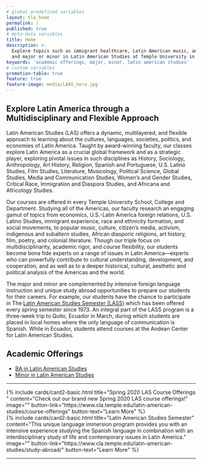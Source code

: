 ```yaml
---
# global predefined variables
layout: tla_home
permalink: /
published: true
# meta-data variables
title: Home
description: >-
  Explore topics such as immigrant healthcare, Latin American music, and colonial literature; view academic offerings
  and major or minor in Latin American Studies at Temple University in the College of Liberal Arts.
keywords: 'academic offerings, major, minor, latin american studies'
# custom variables
promotion-table: true
feature: true
feature-image: media/LAAS_hero.jpg
---
```

## Explore Latin America through a Multidisciplinary and Flexible Approach
Latin American Studies (LAS) offers a dynamic, multilayered, and flexible approach to learning about the cultures, languages, societies, politics, and economies of Latin America.  Taught by award-winning faculty, our classes explore Latin America as a crucial global framework and as a strategic player, exploring pivotal issues in such disciplines as History, Sociology, Anthropology, Art History, Religion, Spanish and Portuguese, U.S. Latino Studies, Film Studies, Literature, Musicology, Political Science, Global Studies, Media and Communication Studies, Women’s and Gender Studies, Critical Race, Immigration and Diaspora Studies, and Africana and Africology Studies. 

Our courses are offered in every Temple University School, College and Department. Studying all of the Americas, our faculty research an engaging gamut of topics from economics, U.S.-Latin America foreign relations, U.S. Latino Studies, immigrant experience, race and ethnicity formation, and social movements, to popular music, culture, citizen’s media, activism, indigenous and subaltern studies, African diasporic religions, art history, film, poetry, and colonial literature. Though our triple focus on multidisciplinarity, academic rigor, and course flexibility, our students become bona fide experts on a range of issues in Latin America––experts who can powerfully contribute to cultural understanding, development, and cooperation, and as well as to a deeper historical, cultural, aesthetic and political analysis of the Americas and the world.  

The major and minor are complemented by intensive foreign language instruction and unique study abroad opportunities to prepare our students for their careers. For example, our students have the chance to participate in The [Latin American Studies Semester (LASS)](https://www.cla.temple.edu/latin-american-studies/study-abroad/) which has been offered every spring semester since 1973. An integral part of the LASS program is a three-week trip to Quito, Ecuador in March, during which students are placed in local homes where the only language of communication is Spanish. While in Ecuador, students attend courses at the Andean Center for Latin American Studies.

## Academic Offerings
- [BA in Latin American Studies](http://bulletin.temple.edu/undergraduate/liberal-arts/latin-american-studies/ba-latin-american-studies/)
- [Minor in Latin American Studies](http://bulletin.temple.edu/undergraduate/liberal-arts/latin-american-studies/minor-latin-american-studies/)

___

<div class="container">
 <div class="row">   
  <div class="col s12 m6">{% include cards/card2-basic.html
    title="Spring 2020 LAS Course Offerings "
    content="Check out our brand new Spring 2020 LAS course offerings!"
    image=""
    button-link="https://www.cla.temple.edu/latin-american-studies/course-offerings"
    button-text="Learn More" %}
  </div>
<div class="container">
 <div class="row">   
  <div class="col s12 m6">{% include cards/card2-basic.html
        title="Latin American Studies Semester"
        content="This unique language immersion program provides you with an intensive experience studying the Spanish language in combination with an interdisciplinary study of life and contemporary issues in Latin America."
        image=""
        button-link="https://www.cla.temple.edu/latin-american-studies/study-abroad/"
        button-text="Learn More" %}
      </div>
</div>

___
